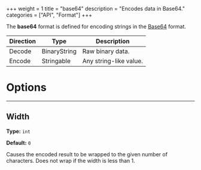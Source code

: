 +++
weight = 1
title = "base64"
description = "Encodes data in Base64."
categories = ["API", "Format"]
+++

The **base64** format is defined for encoding strings in the [Base64](https://en.wikipedia.org/wiki/Base64) format.

| Direction | Type | Description |
| --- | --- | --- |
| Decode | BinaryString | Raw binary data. |
| Encode | Stringable | Any string-like value. |

# Options

----

## Width

**Type:** `int`

**Default:** `0`

Causes the encoded result to be wrapped to the given number of characters.
Does not wrap if the width is less than 1.